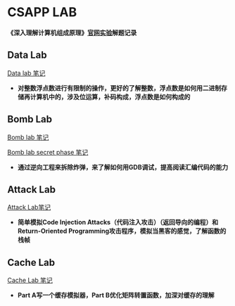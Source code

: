 # CSAPP LAB
**《深入理解计算机组成原理》[官网实验](https://csapp.cs.cmu.edu/3e/labs.html)解题记录**

## Data Lab

[Data lab 笔记](https://blog.csdn.net/lyy42995004/article/details/143909490)

- **对整数浮点数进行有限制的操作，更好的了解整数，浮点数是如何用二进制存储再计算机中的，涉及位运算，补码构成，浮点数是如何构成的**

## Bomb Lab

[Bomb lab 笔记](https://blog.csdn.net/lyy42995004/article/details/143990080)

[Bomb lab secret phase 笔记](https://blog.csdn.net/lyy42995004/article/details/143995121)

- **通过逆向工程来拆除炸弹，来了解如何用GDB调试，提高阅读汇编代码的能力**

## Attack Lab

[Attack Lab笔记](https://blog.csdn.net/lyy42995004/article/details/144042075)

- **简单模拟Code Injection Attacks（代码注入攻击）（返回导向的编程）和Return-Oriented Programming攻击程序，模拟当黑客的感觉，了解函数的栈帧**

## Cache Lab

[Cache Lab 笔记](https://blog.csdn.net/lyy42995004/article/details/144071154)

- **Part A写一个缓存模拟器，Part B优化矩阵转置函数，加深对缓存的理解**